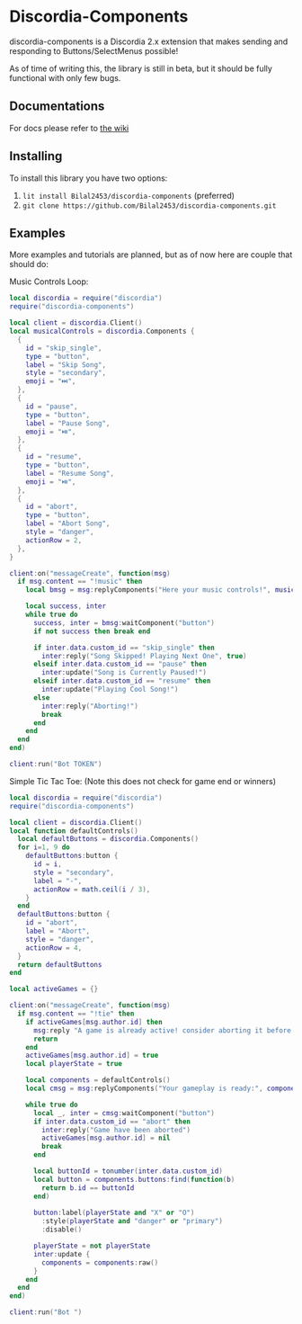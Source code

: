# Discordia-Components
discordia-components is a Discordia 2.x extension that makes sending and responding to Buttons/SelectMenus possible!

As of time of writing this, the library is still in beta, but it should be fully functional with only few bugs.

## Documentations
For docs please refer to [the wiki](https://github.com/Bilal2453/discordia-components/wiki)

## Installing

To install this library you have two options:
1. `lit install Bilal2453/discordia-components` (preferred)
2. `git clone https://github.com/Bilal2453/discordia-components.git`

## Examples
More examples and tutorials are planned, but as of now here are couple that should do:

Music Controls Loop:
```lua
local discordia = require("discordia")
require("discordia-components")

local client = discordia.Client()
local musicalControls = discordia.Components {
  {
    id = "skip_single",
    type = "button",
    label = "Skip Song",
    style = "secondary",
    emoji = "⏭️",
  },
  {
    id = "pause",
    type = "button",
    label = "Pause Song",
    emoji = "⏯️",
  },
  {
    id = "resume",
    type = "button",
    label = "Resume Song",
    emoji = "⏯️",
  },
  {
    id = "abort",
    type = "button",
    label = "Abort Song",
    style = "danger",
    actionRow = 2,
  },
}

client:on("messageCreate", function(msg)
  if msg.content == "!music" then
    local bmsg = msg:replyComponents("Here your music controls!", musicalControls)

    local success, inter
    while true do
      success, inter = bmsg:waitComponent("button")
      if not success then break end

      if inter.data.custom_id == "skip_single" then
        inter:reply("Song Skipped! Playing Next One", true)
      elseif inter.data.custom_id == "pause" then
        inter:update("Song is Currently Paused!")
      elseif inter.data.custom_id == "resume" then
        inter:update("Playing Cool Song!")
      else
        inter:reply("Aborting!")
        break
      end
    end
  end
end)

client:run("Bot TOKEN")
```

Simple Tic Tac Toe: (Note this does not check for game end or winners)
```lua
local discordia = require("discordia")
require("discordia-components")

local client = discordia.Client()
local function defaultControls()
  local defaultButtons = discordia.Components()
  for i=1, 9 do
    defaultButtons:button {
      id = i,
      style = "secondary",
      label = "-",
      actionRow = math.ceil(i / 3),
    }
  end
  defaultButtons:button {
    id = "abort",
    label = "Abort",
    style = "danger",
    actionRow = 4,
  }
  return defaultButtons
end

local activeGames = {}

client:on("messageCreate", function(msg)
  if msg.content == "!tie" then
    if activeGames[msg.author.id] then
      msg:reply "A game is already active! consider aborting it before starting a new one"
      return
    end
    activeGames[msg.author.id] = true
    local playerState = true

    local components = defaultControls()
    local cmsg = msg:replyComponents("Your gameplay is ready:", components)

    while true do
      local _, inter = cmsg:waitComponent("button")
      if inter.data.custom_id == "abort" then
        inter:reply("Game have been aborted")
        activeGames[msg.author.id] = nil
        break
      end

      local buttonId = tonumber(inter.data.custom_id)
      local button = components.buttons:find(function(b)
        return b.id == buttonId
      end)
      
      button:label(playerState and "X" or "O")
        :style(playerState and "danger" or "primary")
        :disable()

      playerState = not playerState
      inter:update {
        components = components:raw()
      }
    end
  end
end)

client:run("Bot ")
```
